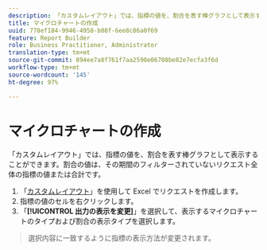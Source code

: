 ```yaml
---
description: 「カスタムレイアウト」では、指標の値を、割合を表す棒グラフとして表示することができます。割合の値は、その期間のフィルターされていないリクエスト全体の指標の値または合計です。
title: マイクロチャートの作成
uuid: 778ef184-9946-4958-b08f-6ee8c86a0f69
feature: Report Builder
role: Business Practitioner, Administrator
translation-type: tm+mt
source-git-commit: 894ee7a8f761f7aa2590e06708be82e7ecfa3f6d
workflow-type: tm+mt
source-wordcount: '145'
ht-degree: 97%

---
```



# マイクロチャートの作成

「カスタムレイアウト」では、指標の値を、割合を表す棒グラフとして表示することができます。割合の値は、その期間のフィルターされていないリクエスト全体の指標の値または合計です。

1. 「[カスタムレイアウト](/help/analyze/report-builder/layout/configure-the-custom-layout.md)」を使用して Excel でリクエストを作成します。
1. 指標の値のセルを右クリックします。
1. 「**[!UICONTROL 出力の表示を変更]**」を選択して、表示するマイクロチャートのタイプおよび割合の表示タイプを選択します。

>選択内容に一致するように指標の表示方法が変更されます。

